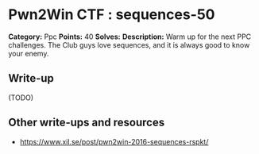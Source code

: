 # Pwn2Win CTF : sequences-50

**Category:** Ppc
**Points:** 40
**Solves:** 
**Description:**
Warm up for the next PPC challenges. The Club guys love sequences, and it is always good to know your enemy.



## Write-up

(TODO)

## Other write-ups and resources

* https://www.xil.se/post/pwn2win-2016-sequences-rspkt/
